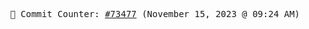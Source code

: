 <p align="center">
    <samp>
        📮 Commit Counter: <a href="https://github.com/Javascript-void0/Javascript-void0/commits/main">#73477</a> (November 15, 2023 @ 09:24 AM)
    </samp>
</p>